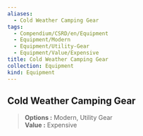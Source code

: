 ```yaml
---
aliases:
  - Cold Weather Camping Gear
tags:
  - Compendium/CSRD/en/Equipment
  - Equipment/Modern
  - Equipment/Utility-Gear
  - Equipment/Value/Expensive
title: Cold Weather Camping Gear
collection: Equipment
kind: Equipment
---
```

## Cold Weather Camping Gear  
  
>  
> **Options :** Modern, Utility Gear  
> **Value :** Expensive